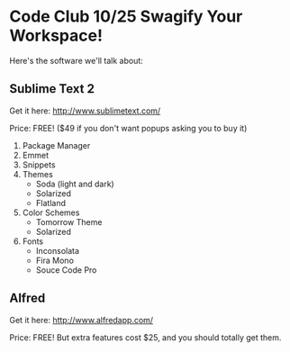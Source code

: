 Code Club 10/25
Swagify Your Workspace!
===========================

Here's the software we'll talk about:

## Sublime Text 2

Get it here: http://www.sublimetext.com/

Price: FREE! ($49 if you don't want popups asking you to buy it)

1. Package Manager
2. Emmet
3. Snippets
4. Themes
    - Soda (light and dark)
    - Solarized
    - Flatland
5. Color Schemes
    - Tomorrow Theme
    - Solarized
6. Fonts
    - Inconsolata
    - Fira Mono
    - Souce Code Pro



## Alfred

Get it here: http://www.alfredapp.com/

Price: FREE! But extra features cost $25, and you should totally get them.